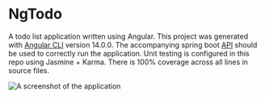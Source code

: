 # NgTodo

A todo list application written using Angular. This project was generated with [Angular CLI](https://github.com/angular/angular-cli) version 14.0.0. The accompanying spring boot [API](https://github.com/deb1g19/spring-todo-api) should be used to correctly run the application.
Unit testing is configured in this repo using Jasmine + Karma. There is 100% coverage across all lines in source files.

![A screenshot of the application](https://i.imgur.com/0D0C4BX.png)


